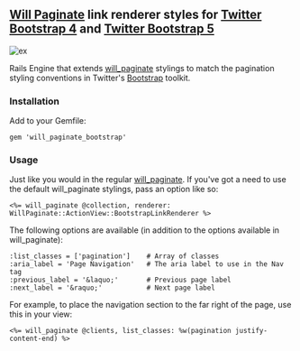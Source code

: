 ## [Will Paginate][wp] link renderer styles for [Twitter Bootstrap 4][bs4] and [Twitter Bootstrap 5][bs]

![ex](https://user-images.githubusercontent.com/2103263/117255171-01761800-ae52-11eb-9950-cf9e22772325.png)

Rails Engine that extends [will_paginate][wp] stylings to match the pagination styling conventions
in Twitter's [Bootstrap][bs] toolkit.

### Installation

Add to your Gemfile:  

    gem 'will_paginate_bootstrap'

### Usage

Just like you would in the regular [will_paginate][wp].  If you've got a need to use the default will_paginate stylings,
pass an option like so:

    <%= will_paginate @collection, renderer: WillPaginate::ActionView::BootstrapLinkRenderer %>

The following options are available (in addition to the options available in will_paginate):

    :list_classes = ['pagination']    # Array of classes
    :aria_label = 'Page Navigation'   # The aria label to use in the Nav tag
    :previous_label = '&laquo;'       # Previous page label
    :next_label = '&raquo;'           # Next page label

For example, to place the navigation section to the far right of the page, use this in your view:

    <%= will_paginate @clients, list_classes: %w(pagination justify-content-end) %>

[wp]: http://github.com/mislav/will_paginate
[bs]: http://getbootstrap.com/
[bs4]: http://getbootstrap.com/docs/4.0/
